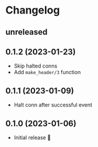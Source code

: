 # Changelog

## unreleased

## 0.1.2 (2023-01-23)

- Skip halted conns
- Add `make_header/3` function

## 0.1.1 (2023-01-09)

- Halt conn after successful event

## 0.1.0 (2023-01-06)

- Initial release :tada:
